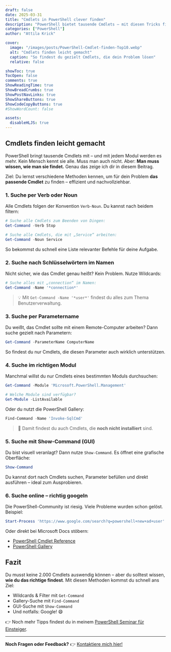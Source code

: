 ```yaml
---
draft: false
date: 2025-03-31
title: "Cmdlets in PowerShell clever finden"
description: "PowerShell bietet tausende Cmdlets – mit diesen Tricks findest du genau das richtige für deine Aufgabe. Inklusive Beispiele, Gallery-Tipps und GUI-Suche."
categories: ["PowerShell"]
author: "Attila Krick"

cover:
  image: "/images/posts/PowerShell-Cmdlet-finden-Top10.webp"
  alt: "Cmdlets finden leicht gemacht"
  caption: "So findest du gezielt Cmdlets, die dein Problem lösen"
  relative: false

showToc: true
TocOpen: false
comments: true
ShowReadingTime: true
ShowBreadCrumbs: true
ShowPostNavLinks: true
ShowShareButtons: true
ShowCodeCopyButtons: true
#ShowWordCount: false

assets:
  disableHLJS: true
---
```


## Cmdlets finden leicht gemacht

PowerShell bringt tausende Cmdlets mit – und mit jedem Modul werden es mehr. Kein Mensch kennt sie alle. Muss man auch nicht. Aber: **Man muss wissen, wie man sie findet.** Genau das zeige ich dir in diesem Beitrag.

Ziel: Du lernst verschiedene Methoden kennen, um für dein Problem **das passende Cmdlet** zu finden – effizient und nachvollziehbar.

### 1. Suche per Verb oder Noun

Alle Cmdlets folgen der Konvention `Verb-Noun`. Du kannst nach beidem filtern:

```powershell
# Suche alle Cmdlets zum Beenden von Dingen:
Get-Command -Verb Stop

# Suche alle Cmdlets, die mit „Service“ arbeiten:
Get-Command -Noun Service
```

So bekommst du schnell eine Liste relevanter Befehle für deine Aufgabe.

### 2. Suche nach Schlüsselwörtern im Namen

Nicht sicher, wie das Cmdlet genau heißt? Kein Problem. Nutze Wildcards:

```powershell
# Suche alles mit „connection“ im Namen:
Get-Command -Name '*connection*'
```

> 💡 Mit `Get-Command -Name '*user*'` findest du alles zum Thema Benutzerverwaltung.

### 3. Suche per Parametername

Du weißt, das Cmdlet sollte mit einem Remote-Computer arbeiten? Dann suche gezielt nach Parametern:

```powershell
Get-Command -ParameterName ComputerName
```

So findest du nur Cmdlets, die diesen Parameter auch wirklich unterstützen.

### 4. Suche im richtigen Modul

Manchmal willst du nur Cmdlets eines bestimmten Moduls durchsuchen:

```powershell
Get-Command -Module 'Microsoft.PowerShell.Management'

# Welche Module sind verfügbar?
Get-Module -ListAvailable
```

Oder du nutzt die PowerShell Gallery:

```powershell
Find-Command -Name 'Invoke-SqlCmd'
```

> 🔎 Damit findest du auch Cmdlets, die **noch nicht installiert** sind.

### 5. Suche mit Show-Command (GUI)

Du bist visuell veranlagt? Dann nutze `Show-Command`. Es öffnet eine grafische Oberfläche:

```powershell
Show-Command
```

Du kannst dort nach Cmdlets suchen, Parameter befüllen und direkt ausführen – ideal zum Ausprobieren.

### 6. Suche online – richtig googeln

Die PowerShell-Community ist riesig. Viele Probleme wurden schon gelöst. Beispiel:

```powershell
Start-Process 'https://www.google.com/search?q=powershell+new+ad+user'
```

Oder direkt bei Microsoft Docs stöbern:

- [PowerShell Cmdlet Reference](https://docs.microsoft.com/en-us/powershell/scripting/reference/)
- [PowerShell Gallery](https://www.powershellgallery.com/)

## Fazit

Du musst keine 2.000 Cmdlets auswendig können – aber du solltest wissen, **wie du das richtige findest**. Mit diesen Methoden kommst du schnell ans Ziel:

- Wildcards & Filter mit `Get-Command`
- Gallery-Suche mit `Find-Command`
- GUI-Suche mit `Show-Command`
- Und notfalls: Google! 😄

👉 Noch mehr Tipps findest du in meinem [PowerShell Seminar für Einsteiger](https://attilakrick.com/powershell/powershell-seminare/).

---

**Noch Fragen oder Feedback?**
👉 [Kontaktiere mich hier!](https://attilakrick.com/kontakt)
